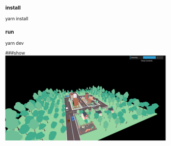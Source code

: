 ### install
yarn install

### run
yarn dev

###show
![image](https://github.com/CoyyCo/smartCityPark/blob/master/public/show.jpeg)